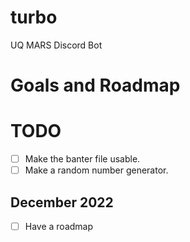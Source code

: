 # turbo
UQ MARS Discord Bot

# Goals and Roadmap

# TODO
- [  ] Make the banter file usable.
- [  ] Make a random number generator.

## December 2022
- [  ] Have a roadmap
